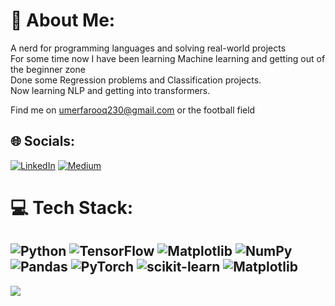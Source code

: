 # 💫 About Me:
A nerd for programming languages and solving real-world projects<br>
For some time now I have been learning Machine learning and getting out of the beginner zone<br>Done some Regression problems and Classification projects. <br>
Now learning NLP and getting into transformers.<br>

Find me on umerfarooq230@gmail.com or the football field 


## 🌐 Socials:
[![LinkedIn](https://img.shields.io/badge/LinkedIn-%230077B5.svg?logo=linkedin&logoColor=white)](https://www.linkedin.com/in/umer-farooq-34b0401b6/) [![Medium](https://img.shields.io/badge/Medium-12100E?logo=medium&logoColor=white)](https://medium.com/@umerfarooq230) 

# 💻 Tech Stack:
![Python](https://img.shields.io/badge/python-3670A0?style=for-the-badge&logo=python&logoColor=ffdd54) ![TensorFlow](https://img.shields.io/badge/TensorFlow-%23FF6F00.svg?style=for-the-badge&logo=TensorFlow&logoColor=white) ![Matplotlib](https://img.shields.io/badge/Matplotlib-%23ffffff.svg?style=for-the-badge&logo=Matplotlib&logoColor=black) ![NumPy](https://img.shields.io/badge/numpy-%23013243.svg?style=for-the-badge&logo=numpy&logoColor=white) ![Pandas](https://img.shields.io/badge/pandas-%23150458.svg?style=for-the-badge&logo=pandas&logoColor=white) ![PyTorch](https://img.shields.io/badge/PyTorch-%23EE4C2C.svg?style=for-the-badge&logo=PyTorch&logoColor=white) ![scikit-learn](https://img.shields.io/badge/scikit--learn-%23F7931E.svg?style=for-the-badge&logo=scikit-learn&logoColor=white) ![Matplotlib](https://img.shields.io/badge/Matplotlib-%23ffffff.svg?style=for-the-badge&logo=Matplotlib&logoColor=black)
---
[![](https://visitcount.itsvg.in/api?id=umer-farooq230&icon=6&color=4)](https://visitcount.itsvg.in)

<!-- Proudly created with GPRM ( https://gprm.itsvg.in ) -->
